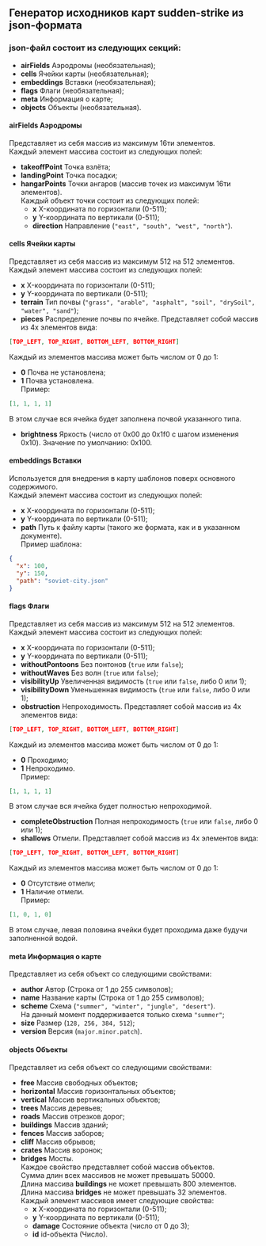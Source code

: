 ## Генератор исходников карт sudden-strike из json-формата  
### json-файл состоит из следующих секций:  
* **airFields** Аэродромы (необязательная);
* **cells** Ячейки карты (необязательная);
* **embeddings** Вставки (необязательная);
* **flags** Флаги (необязательная);
* **meta** Информация о карте;
* **objects** Объекты (необязательная).

#### **airFields** Аэродромы  
Представляет из себя массив из максимум 16ти элементов.  
Каждый элемент массива состоит из следующих полей:
* **takeoffPoint** Точка взлёта;
* **landingPoint** Точка посадки;
* **hangarPoints** Точки ангаров (массив точек из максимум 16ти элементов).  
Каждый объект точки состоит из следующих полей:
  * **x** X-координата по горизонтали (0-511);
  * **y** Y-координата по вертикали (0-511);
  * **direction** Направление (`"east", "south", "west", "north"`).

#### **cells** Ячейки карты  
Представляет из себя массив из максимум 512 на 512 элементов.
Каждый элемент массива состоит из следующих полей:
* **x** X-координата по горизонтали (0-511);
* **y** Y-координата по вертикали (0-511);
* **terrain** Тип почвы (`"grass", "arable", "asphalt", "soil", "drySoil", "water", "sand"`);
* **pieces** Распределение почвы по ячейке. Представляет собой массив из 4х элементов вида:
```json
[TOP_LEFT, TOP_RIGHT, BOTTOM_LEFT, BOTTOM_RIGHT]
```
Каждый из элементов массива может быть числом от 0 до 1:
  * **0** Почва не установлена;
  * **1** Почва установлена.  
Пример:
```json
[1, 1, 1, 1]
```
В этом случае вся ячейка будет заполнена почвой указанного типа.
* **brightness** Яркость (число от 0x00 до 0x1f0 с шагом изменения 0x10).
Значение по умолчанию: 0x100.

#### **embeddings** Вставки  
Используется для внедрения в карту шаблонов поверх основного содержимого.  
Каждый элемент массива состоит из следующих полей:
* **x** X-координата по горизонтали (0-511);
* **y** Y-координата по вертикали (0-511);
* **path** Путь к файлу карты (такого же формата, как и в указанном документе).  
Пример шаблона:
```json
{
  "x": 100,
  "y": 150,
  "path": "soviet-city.json"
}
```

#### **flags** Флаги  
Представляет из себя массив из максимум 512 на 512 элементов.
Каждый элемент массива состоит из следующих полей:
* **x** X-координата по горизонтали (0-511);
* **y** Y-координата по вертикали (0-511);
* **withoutPontoons** Без понтонов (`true` или `false`);
* **withoutWaves** Без волн (`true` или `false`);
* **visibilityUp** Увеличенная видимость (`true` или `false`, либо 0 или 1);
* **visibilityDown** Уменьшенная видимость (`true` или `false`, либо 0 или 1);
* **obstruction** Непроходимость.
Представляет собой массив из 4х элементов вида:
```json
[TOP_LEFT, TOP_RIGHT, BOTTOM_LEFT, BOTTOM_RIGHT]
```
Каждый из элементов массива может быть числом от 0 до 1:
  * **0** Проходимо;
  * **1** Непроходимо.  
Пример:
```json
[1, 1, 1, 1]
```
В этом случае вся ячейка будет полностью непроходимой.
* **completeObstruction** Полная непроходимость (`true` или `false`, либо 0 или 1);
* **shallows** Отмели.
Представляет собой массив из 4х элементов вида:
```json
[TOP_LEFT, TOP_RIGHT, BOTTOM_LEFT, BOTTOM_RIGHT]
```
Каждый из элементов массива может быть числом от 0 до 1:
  * **0** Отсутствие отмели;
  * **1** Наличие отмели.  
Пример:
```json
[1, 0, 1, 0]
```
В этом случае, левая половина ячейки будет проходима даже будучи заполненной водой.

#### **meta** Информация о карте  
Представляет из себя объект со следующими свойствами:
* **author** Автор (Строка от 1 до 255 символов);
* **name** Название карты (Строка от 1 до 255 символов);
* **scheme** Схема (`"summer", "winter", "jungle", "desert"`).  
На данный момент поддерживается только схема `"summer"`;
* **size** Размер (`128, 256, 384, 512`);
* **version** Версия (`major.minor.patch`).

#### **objects** Объекты  
Представляет из себя объект со следующими свойствами:
* **free** Массив свободных объектов;
* **horizontal** Массив горизонтальных объектов;
* **vertical** Массив вертикальных объектов;
* **trees** Массив деревьев;
* **roads**  Массив отрезков дорог;
* **buildings** Массив зданий;
* **fences** Массив заборов;
* **cliff** Массив обрывов;
* **crates** Массив воронок;
* **bridges** Мосты.  
Каждое свойство представляет собой массив объектов.  
Сумма длин всех массивов не может превышать 50000.  
Длина массива **buildings** не может превышать 800 элементов.  
Длина массива **bridges** не может превышать 32 элементов.  
Каждый элемент массивов имеет следующие свойства:
  * **x** X-координата по горизонтали (0-511);
  * **y** Y-координата по вертикали (0-511);
  * **damage** Состояние объекта (число от 0 до 3);
  * **id** id-объекта (Число).
